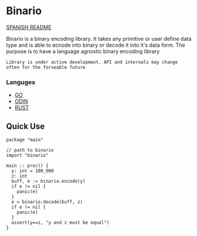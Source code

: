 # Binario

[SPANISH README](README_sp.md)

Binario is a binary encoding library. It takes any primitive or user define data type and is able to ecnode into binary or decode it into it's data form. The purpose is to have a language agnostic binary encoding library

`Library is under active development. API and internals may change often for the forseable future`

### Languges

- [GO](https://go.dev)
- [ODIN](https://odin-lang.go)
- [RUST](https://rust-lang.org)

## Quick Use

```odin
package "main"

// path to binario
import "binario"

main :: proc() {
  y: int = 100_000
  z: int
  buff, e := binario.encode(y)
  if e != nil {
    panic(e)
  }
  e = binario.decode(buff, z)
  if e != nil {
    panic(e)
  }
  assert(y==z, "y and z must be equal")
}
```


